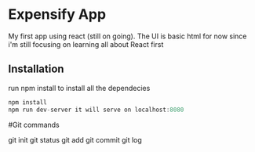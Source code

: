 # Expensify App

My first app using react (still on going).
The UI is basic html for now since i'm still focusing on learning all about React first

## Installation

run npm install to install all the dependecies

```javascript
npm install
npm run dev-server it will serve on localhost:8080
```

#Git commands

git init
git status
git add
git commit
git log

